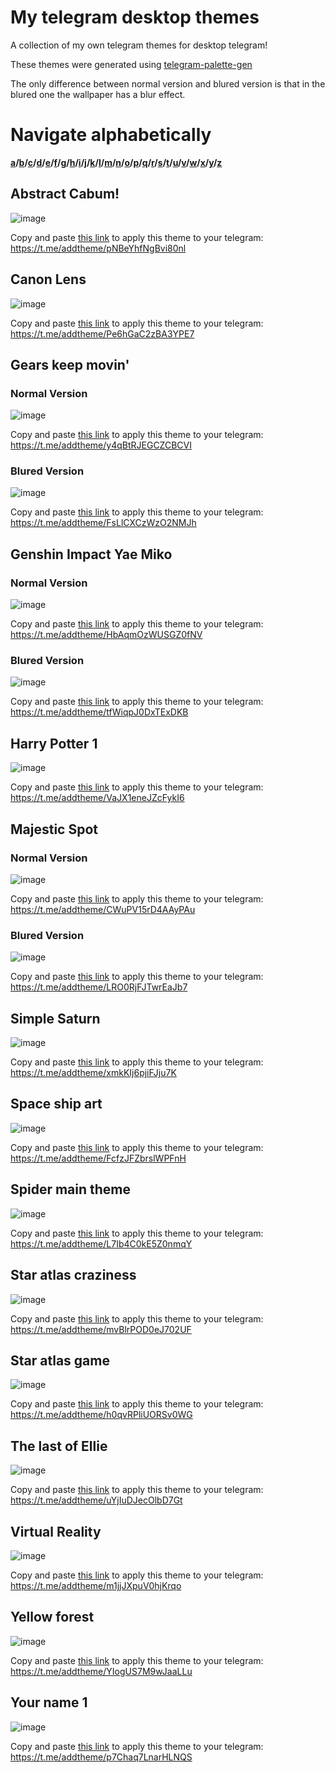 # My telegram desktop themes
A collection of my own telegram themes for desktop telegram!

These themes were generated using [telegram-palette-gen](https://github.com/agnipau/telegram-palette-gen)

The only difference between normal version and blured version is that in the blured one the wallpaper has a blur effect.

# Navigate alphabetically
**[a](#abstract-cabum)/[b](#b)/[c](#canon-lens)/[d](#d)/[e](#e)/[f](#f)/[g](#gears-keep-movin)/[h](#harry-potter-1)/[i](#i)/[j](#j)/[k](#k)/[l](#l)/[m](#majestic-spot)/[n](#n)/[o](#0)/[p](#p)/[q](#q)/[r](#r)/[s](#space-ship-art)/[t](#the-last-of-ellie)/[u](#u)/[v](#virtual-reality)/[w](#w)/[x](#x)/[y](#yellow-forest)/[z](#z)**

## Abstract Cabum!
![image](https://user-images.githubusercontent.com/71613402/147879103-0de64fcb-58ad-402c-a6d2-5225b0f0daa5.png)

Copy and paste [this link](https://t.me/addtheme/pNBeYhfNgBvi80nl) to apply this theme to your telegram: https://t.me/addtheme/pNBeYhfNgBvi80nl

## Canon Lens
![image](https://user-images.githubusercontent.com/71613402/148066037-4e85726b-3b20-4011-8cca-2a8a67bf2ffc.png)

Copy and paste [this link](https://t.me/addtheme/Pe6hGaC2zBA3YPE7) to apply this theme to your telegram: https://t.me/addtheme/Pe6hGaC2zBA3YPE7

## Gears keep movin'
### Normal Version
![image](https://user-images.githubusercontent.com/71613402/148378765-08899cd8-258d-47ee-9250-ae522d45eac5.png)

Copy and paste [this link](https://t.me/addtheme/y4qBtRJEGCZCBCVI) to apply this theme to your telegram: https://t.me/addtheme/y4qBtRJEGCZCBCVI

### Blured Version
![image](https://user-images.githubusercontent.com/71613402/147879130-6930ce57-9868-49e9-9b05-b6965841cb34.png)

Copy and paste [this link](https://t.me/addtheme/FsLlCXCzWzO2NMJh) to apply this theme to your telegram: https://t.me/addtheme/FsLlCXCzWzO2NMJh

## Genshin Impact Yae Miko
### Normal Version
![image](https://user-images.githubusercontent.com/71613402/148108989-9173d80b-7298-48ef-b6bf-b3f6180f0ff8.png)

Copy and paste [this link](https://t.me/addtheme/HbAqmOzWUSGZ0fNV) to apply this theme to your telegram: https://t.me/addtheme/HbAqmOzWUSGZ0fNV
### Blured Version
![image](https://user-images.githubusercontent.com/71613402/148109309-f9cb2cd7-8452-42d7-8e54-69780bbdfdd5.png)

Copy and paste [this link](https://t.me/addtheme/tfWiqpJ0DxTExDKB) to apply this theme to your telegram: https://t.me/addtheme/tfWiqpJ0DxTExDKB

## Harry Potter 1
![image](https://user-images.githubusercontent.com/71613402/147886074-eb2451fd-6b16-47b2-863f-57127c65f30c.png)

Copy and paste [this link](https://t.me/addtheme/VaJX1eneJZcFykI6) to apply this theme to your telegram: https://t.me/addtheme/VaJX1eneJZcFykI6

## Majestic Spot
### Normal Version
![image](https://user-images.githubusercontent.com/71613402/148233265-9f1b1ae2-e333-4c0d-a271-6520cbbfc426.png)

Copy and paste [this link](https://t.me/addtheme/CWuPV15rD4AAyPAu) to apply this theme to your telegram: https://t.me/addtheme/CWuPV15rD4AAyPAu

### Blured Version
![image](https://user-images.githubusercontent.com/71613402/148233336-f2ab86e6-48f3-407d-a743-fabb1d0c405c.png)

Copy and paste [this link](https://t.me/addtheme/LRO0RjFJTwrEaJb7) to apply this theme to your telegram: https://t.me/addtheme/LRO0RjFJTwrEaJb7

## Simple Saturn
![image](https://user-images.githubusercontent.com/71613402/147879176-44370e96-2ee6-4386-aa6b-16b8a387100a.png)

Copy and paste [this link](https://t.me/addtheme/xmkKIj6pjiFJju7K) to apply this theme to your telegram: https://t.me/addtheme/xmkKIj6pjiFJju7K

## Space ship art
![image](https://user-images.githubusercontent.com/71613402/147879421-64cd3cab-be9c-437a-9872-3b782387a67a.png)

Copy and paste [this link](https://t.me/addtheme/FcfzJFZbrslWPFnH) to apply this theme to your telegram: https://t.me/addtheme/FcfzJFZbrslWPFnH

## Spider main theme
![image](https://user-images.githubusercontent.com/71613402/147879189-87185f1e-07ed-4322-8197-da21f1bfc625.png)

Copy and paste [this link](https://t.me/addtheme/L7Ib4C0kE5Z0nmqY) to apply this theme to your telegram: https://t.me/addtheme/L7Ib4C0kE5Z0nmqY

## Star atlas craziness
![image](https://user-images.githubusercontent.com/71613402/147941767-30651568-4936-47a7-9c95-6e0d01ded2d6.png)

Copy and paste [this link](https://t.me/addtheme/mvBlrPOD0eJ702UF) to apply this theme to your telegram: https://t.me/addtheme/mvBlrPOD0eJ702UF

## Star atlas game
![image](https://user-images.githubusercontent.com/71613402/147890795-5344c14f-f414-4b55-8267-07ca01d0558a.png)

Copy and paste [this link](https://t.me/addtheme/h0qvRPliUORSv0WG) to apply this theme to your telegram: https://t.me/addtheme/h0qvRPliUORSv0WG

## The last of Ellie
![image](https://user-images.githubusercontent.com/71613402/148076464-626900e6-e8b5-4b5f-82a3-05885af8a895.png)

Copy and paste [this link](https://t.me/addtheme/uYjIuDJecOlbD7Gt) to apply this theme to your telegram: https://t.me/addtheme/uYjIuDJecOlbD7Gt

## Virtual Reality
![image](https://user-images.githubusercontent.com/71613402/147879200-9185e389-6961-4a50-ad94-065fde616925.png)

Copy and paste [this link](https://t.me/addtheme/m1jjJXpuV0hjKrqo) to apply this theme to your telegram: https://t.me/addtheme/m1jjJXpuV0hjKrqo

## Yellow forest
![image](https://user-images.githubusercontent.com/71613402/148073784-3e818e96-6ee1-4be4-9924-c0f2967e8e85.png)

Copy and paste [this link](https://t.me/addtheme/YIogUS7M9wJaaLLu) to apply this theme to your telegram: https://t.me/addtheme/YIogUS7M9wJaaLLu

## Your name 1
![image](https://user-images.githubusercontent.com/71613402/147890659-c6522b4c-99ef-4896-9b24-78a7ce5a51d9.png)

Copy and paste [this link](https://t.me/addtheme/p7Chaq7LnarHLNQS) to apply this theme to your telegram: https://t.me/addtheme/p7Chaq7LnarHLNQS
